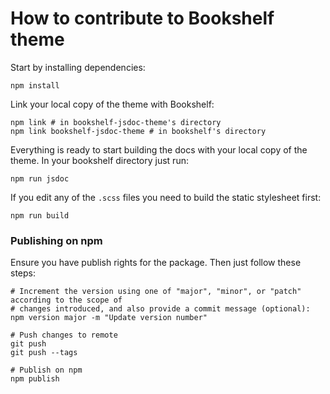 # How to contribute to Bookshelf theme

Start by installing dependencies:

    npm install

Link your local copy of the theme with Bookshelf:

    npm link # in bookshelf-jsdoc-theme's directory
    npm link bookshelf-jsdoc-theme # in bookshelf's directory

Everything is ready to start building the docs with your local copy of the theme. In your bookshelf directory just run:

    npm run jsdoc

If you edit any of the `.scss` files you need to build the static stylesheet first:

    npm run build

### Publishing on npm

Ensure you have publish rights for the package. Then just follow these steps:

    # Increment the version using one of "major", "minor", or "patch" according to the scope of
    # changes introduced, and also provide a commit message (optional):
    npm version major -m "Update version number"

    # Push changes to remote
    git push
    git push --tags

    # Publish on npm
    npm publish

